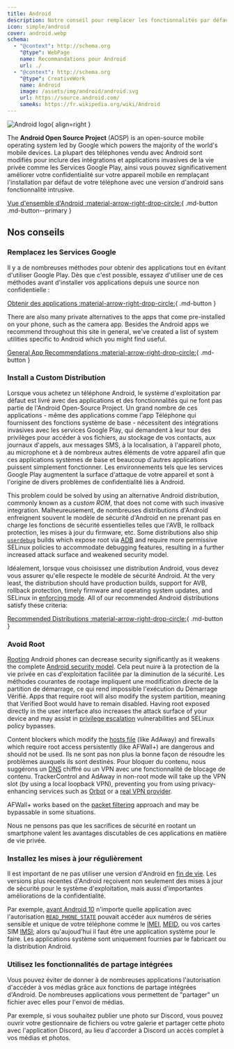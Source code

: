 ```yaml
---
title: Android
description: Notre conseil pour remplacer les fonctionnalités par défaut d'Android qui sont invasives de la vie privée.
icon: simple/android
cover: android.webp
schema:
  - "@context": http://schema.org
    "@type": WebPage
    name: Recommandations pour Android
    url: ./
  - "@context": http://schema.org
    "@type": CreativeWork
    name: Android
    image: /assets/img/android/android.svg
    url: https://source.android.com/
    sameAs: https://fr.wikipedia.org/wiki/Android
---
```


![Android logo](../assets/img/android/android.svg){ align=right }

The **Android Open Source Project** (AOSP) is an open-source mobile operating system led by Google which powers the majority of the world's mobile devices. La plupart des téléphones vendu avec Android sont modifiés pour inclure des intégrations et applications invasives de la vie privée comme les Services Google Play, ainsi vous pouvez significativement améliorer votre confidentialité sur votre appareil mobile en remplaçant l'installation par défaut de votre téléphone avec une version d'android sans fonctionnalité intrusive.

[Vue d'ensemble d'Android :material-arrow-right-drop-circle:](../os/android-overview.md){ .md-button .md-button--primary }

## Nos conseils

### Remplacez les Services Google

Il y a de nombreuses méthodes pour obtenir des applications tout en évitant d'utiliser Google Play. Dès que c'est possible, essayez d'utiliser une de ces méthodes avant d'installer vos applications depuis une source non confidentielle :

[Obtenir des applications :material-arrow-right-drop-circle:](obtaining-apps.md){ .md-button }

There are also many private alternatives to the apps that come pre-installed on your phone, such as the camera app. Besides the Android apps we recommend throughout this site in general, we've created a list of system utilities specific to Android which you might find useful.

[General App Recommendations :material-arrow-right-drop-circle:](general-apps.md){ .md-button }

### Install a Custom Distribution

Lorsque vous achetez un téléphone Android, le système d'exploitation par défaut est livré avec des applications et des fonctionnalités qui ne font pas partie de l'Android Open-Source Project. Un grand nombre de ces applications - même des applications comme l'app Téléphone qui fournissent des fonctions système de base - nécessitent des intégrations invasives avec les services Google Play, qui demandent à leur tour des privilèges pour accéder à vos fichiers, au stockage de vos contacts, aux journaux d'appels, aux messages SMS, à la localisation, à l'appareil photo, au microphone et à de nombreux autres éléments de votre appareil afin que ces applications systèmes de base et beaucoup d'autres applications puissent simplement fonctionner. Les environnements tels que les services Google Play augmentent la surface d'attaque de votre appareil et sont à l'origine de divers problèmes de confidentialité liés à Android.

This problem could be solved by using an alternative Android distribution, commonly known as a _custom ROM_, that does not come with such invasive integration. Malheureusement, de nombreuses distributions d'Android enfreignent souvent le modèle de sécurité d'Android en ne prenant pas en charge les fonctions de sécurité essentielles telles que l'AVB, le rollback protection, les mises à jour du firmware, etc. Some distributions also ship [`userdebug`](https://source.android.com/setup/build/building#choose-a-target) builds which expose root via [ADB](https://developer.android.com/studio/command-line/adb) and require more permissive SELinux policies to accommodate debugging features, resulting in a further increased attack surface and weakened security model.

Idéalement, lorsque vous choisissez une distribution Android, vous devez vous assurer qu'elle respecte le modèle de sécurité Android. At the very least, the distribution should have production builds, support for AVB, rollback protection, timely firmware and operating system updates, and SELinux in [enforcing mode](https://source.android.com/security/selinux/concepts#enforcement_levels). All of our recommended Android distributions satisfy these criteria:

[Recommended Distributions :material-arrow-right-drop-circle:](distributions.md){ .md-button }

### Avoid Root

[Rooting](https://en.wikipedia.org/wiki/Rooting_\(Android\)) Android phones can decrease security significantly as it weakens the complete [Android security model](https://en.wikipedia.org/wiki/Android_\(operating_system\)#Security_and_privacy). Cela peut nuire à la protection de la vie privée en cas d'exploitation facilitée par la diminution de la sécurité. Les méthodes courantes de rootage impliquent une modification directe de la partition de démarrage, ce qui rend impossible l'exécution du Démarrage Vérifié. Apps that require root will also modify the system partition, meaning that Verified Boot would have to remain disabled. Having root exposed directly in the user interface also increases the attack surface of your device and may assist in [privilege escalation](https://en.wikipedia.org/wiki/Privilege_escalation) vulnerabilities and SELinux policy bypasses.

Content blockers which modify the [hosts file](https://en.wikipedia.org/wiki/Hosts_\(file\)) (like AdAway) and firewalls which require root access persistently (like AFWall+) are dangerous and should not be used. Ils ne sont pas non plus la bonne façon de résoudre les problèmes auxquels ils sont destinés. Pour bloquer du contenu, nous suggérons un [DNS](../dns.md) chiffré ou un VPN avec une fonctionnalité de blocage de contenu. TrackerControl and AdAway in non-root mode will take up the VPN slot (by using a local loopback VPN), preventing you from using privacy-enhancing services such as [Orbot](../alternative-networks.md#orbot) or a [real VPN provider](../vpn.md).

AFWall+ works based on the [packet filtering](https://en.wikipedia.org/wiki/Firewall_\(computing\)#Packet_filter) approach and may be bypassable in some situations.

Nous ne pensons pas que les sacrifices de sécurité en rootant un smartphone valent les avantages discutables de ces applications en matière de vie privée.

### Installez les mises à jour régulièrement

Il est important de ne pas utiliser une version d'Android en [fin de vie](https://endoflife.date/android). Les versions plus récentes d'Android reçoivent non seulement des mises à jour de sécurité pour le système d'exploitation, mais aussi d'importantes améliorations de la confidentialité.

Par exemple, [avant Android 10](https://developer.android.com/about/versions/10/privacy/changes) n'importe quelle application avec l'autorisation [`READ_PHONE_STATE`](https://developer.android.com/reference/android/Manifest.permission#READ_PHONE_STATE) pouvait accéder aux numéros de séries sensible et unique de votre téléphone comme le [IMEI](https://en.wikipedia.org/wiki/International_Mobile_Equipment_Identity), [MEID](https://en.wikipedia.org/wiki/Mobile_equipment_identifier), ou vos cartes SIM [IMSI](https://en.wikipedia.org/wiki/International_mobile_subscriber_identity); alors qu'aujoud'hui il faut être une application système pour le faire. Les applications système sont uniquement fournies par le fabricant ou la distribution Android.

### Utilisez les fonctionnalités de partage intégrées

Vous pouvez éviter de donner à de nombreuses applications l'autorisation d'accéder à vos médias grâce aux fonctions de partage intégrées d'Android. De nombreuses applications vous permettent de "partager" un fichier avec elles pour l'envoi de médias.

Par exemple, si vous souhaitez publier une photo sur Discord, vous pouvez ouvrir votre gestionnaire de fichiers ou votre galerie et partager cette photo avec l'application Discord, au lieu d'accorder à Discord un accès complet à vos médias et photos.
